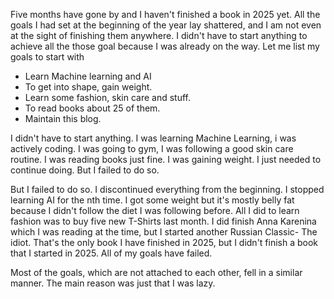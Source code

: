Five months have gone by and I haven't finished a book in 2025 yet. All the goals I had set at the beginning of the year lay shattered, and I am not even at the sight of finishing them anywhere. I didn't have to start anything to achieve all the those goal because I was already on the way. Let me list my goals to start with 

- Learn Machine learning and AI
- To get into shape, gain weight. 
- Learn some fashion, skin care and stuff. 
- To read books about 25 of them. 
- Maintain this blog. 

I didn't have to start anything. I was learning Machine Learning, i was actively coding. I was going to gym, I was following a good skin care routine. I was reading books just fine. I was gaining weight. I just needed to continue doing. But I failed to do so. 

But I failed to do so. I discontinued everything from the beginning. I stopped learning AI for the nth time. I got some weight but it's mostly belly fat because I didn't follow the diet I was following before. All I did to learn fashion was to buy five new T-Shirts last month. I did finish Anna Karenina which I was reading at the time, but I started another Russian Classic- The idiot. That's the only book I have finished in 2025, but I didn't finish a book that I started in 2025. All of my goals have failed. 

Most of the goals, which are not attached to each other, fell in a similar manner. The main reason was just that I was lazy. 